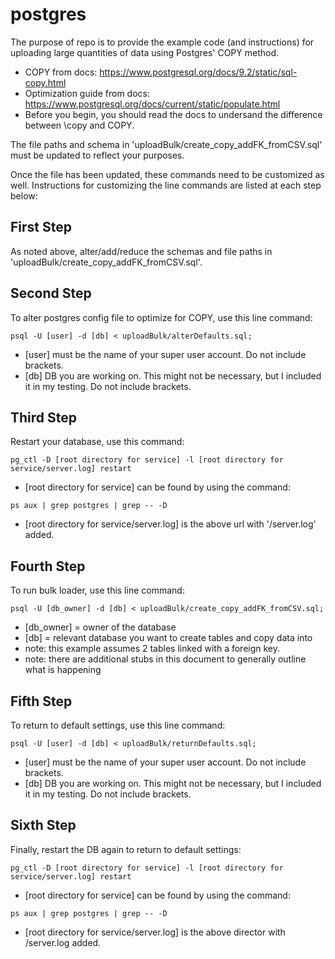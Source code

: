 # postgres

The purpose of repo is to provide the example code (and instructions) for uploading large quantities of data using Postgres' COPY method.
  - COPY from docs: https://www.postgresql.org/docs/9.2/static/sql-copy.html
  - Optimization guide from docs: https://www.postgresql.org/docs/current/static/populate.html
  - Before you begin, you should read the docs to undersand the difference between \copy and COPY.

The file paths and schema in 'uploadBulk/create_copy_addFK_fromCSV.sql' must be updated to reflect your purposes.

Once the file has been updated, these commands need to be customized as well. Instructions for customizing the line commands are listed at each step below:

## First Step

As noted above, alter/add/reduce the schemas and file paths in 'uploadBulk/create_copy_addFK_fromCSV.sql'.

## Second Step

To alter postgres config file to optimize for COPY, use this line command:
```
psql -U [user] -d [db] < uploadBulk/alterDefaults.sql;
```
* [user] must be the name of your super user account. Do not include brackets.
* [db] DB you are working on. This might not be necessary, but I included it in my testing. Do not include brackets.


## Third Step

Restart your database, use this command:
```
pg_ctl -D [root directory for service] -l [root directory for service/server.log] restart
```
* [root directory for service] can be found by using the command:

```
ps aux | grep postgres | grep -- -D
```
* [root directory for service/server.log] is the above url with '/server.log' added.


## Fourth Step

To run bulk loader, use this line command:
```
psql -U [db_owner] -d [db] < uploadBulk/create_copy_addFK_fromCSV.sql;
```
* [db_owner] = owner of the database
* [db] = relevant database you want to create tables and copy data into
* note: this example assumes 2 tables linked with a foreign key.
* note: there are additional stubs in this document to generally outline what is happening


## Fifth Step

To return to default settings, use this line command:
```
psql -U [user] -d [db] < uploadBulk/returnDefaults.sql;
```
* [user] must be the name of your super user account. Do not include brackets.
* [db] DB you are working on. This might not be necessary, but I included it in my testing. Do not include brackets.


## Sixth Step

Finally, restart the DB again to return to default settings:
```
pg_ctl -D [root directory for service] -l [root directory for service/server.log] restart
```
* [root directory for service] can be found by using the command:
```
ps aux | grep postgres | grep -- -D
```
* [root directory for service/server.log] is the above director with /server.log added.
